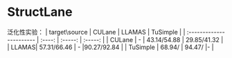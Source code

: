 # StructLane

泛化性实验：
| target\source           | CULane   | LLAMAS    | TuSimple    |
| :----------------------- | :----: | :-----: | :-----: | 
| CULane | -  | 43.14/54.88   | 29.85/41.32 |
| LLAMAS| 57.31/66.46  | -  |90.27/92.84 |
| TuSimple | 68.94/  | 94.47/  |- |


